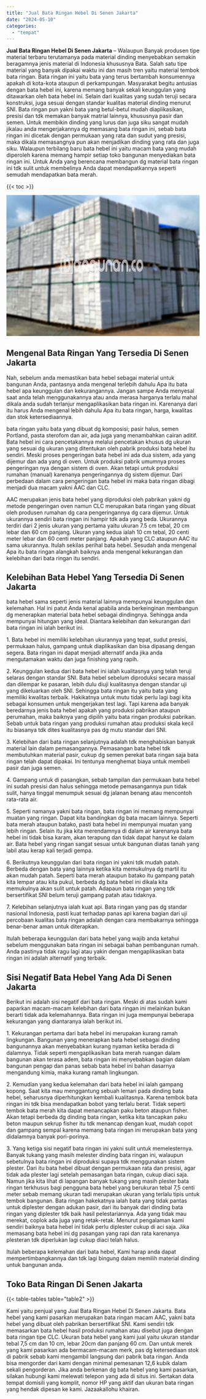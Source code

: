 ```yaml
---
title: "Jual Bata Ringan Hebel Di Senen Jakarta"
date: "2024-05-10"
categories: 
  - "tempat"
---
```


**Jual Bata Ringan Hebel Di Senen Jakarta** – Walaupun Banyak produsen tipe material terbaru terutamanya pada material dinding menyebabkan semakin beragamnya jenis material di Indonesia khususnya Bata. Salah satu tipe material yang banyak dipakai waktu ini dan masih tren yaitu material tembok bata ringan. Bata ringan ini yaitu bata yang terus bertambah konsumennya apakah di kota-kota ataupun di perkampungan. Masyarakat begitu antusias dengan bata hebel ini, karena memang banyak sekali keunggulan yang ditawarkan oleh bata hebel ini. Selain dari kualitas yang sudah teruji secara konstruksi, juga sesuai dengan standar kualitas material dinding menurut SNI. Bata ringan pun yakni bata yang betul-betul mudah diaplikasikan, presisi dan tdk memakan banyak matrial lainnya, khususnya pasir dan semen. Untuk membikin dinding yang lurus dan juga siku sangat mudah jikalau anda mengerjakannya dg memasang bata ringan ini, sebab bata ringan ini dicetak dengan permukaan yang rata dan sudut yang presisi, maka dikala memasangnya pun akan menjadikan dinding yang rata dan juga siku. Walaupun terbilang baru bata hebel ini yaitu macam bata yang mudah diperoleh karena memang hampir setiap toko bangunan menyediakan bata ringan ini. Untuk Anda yang berencana membangun dg material bata ringan ini tdk sulit untuk membelinya Anda dapat mendapatkannya seperti semudah mendapatkan bata merah.

{{< toc >}}

![Jual Bata Ringan Hebel Di Senen Jakarta](/images/jual-hebel-murah-44.png)

## Mengenal Bata Ringan Yang Tersedia Di Senen Jakarta

Nah, sebelum anda memastikan bata hebel sebagai material untuk bangunan Anda, pantasnya anda mengenal terlebih dahulu Apa itu bata hebel apa keunggulan dan kekurangannya. Jangan sampe Anda menyesal saat anda telah menggunakannya atau anda merasa harganya terlalu mahal dikala anda sudah terlanjur mengaplikasikan bata ringan ini. Karenanya dari itu harus Anda mengenal lebih dahulu Apa itu bata ringan, harga, kwalitas dan stok ketersediaannya.

bata ringan yaitu bata yang dibuat dg komposisi; pasir halus, semen Portland, pasta sterofom dan air, ada juga yang menambahkan cairan aditif. Bata hebel ini cara pencetakannya melalui pencetakan khusus dg ukuran yang sesuai dg ukuran yang ditentukan oleh pabrik produksi bata hebel itu sendiri. Meski proses pengeringan bata hebel ini ada dua sistem, ada yang dijemur dan ada yang di oven. Untuk produksi pabrik umumnya proses pengeringan nya dengan sistem di oven. Akan tetapi untuk produksi rumahan (manual) karenanya pengeringannya dg sistem dijemur. Dari perbedaan dalam cara pengeringan bata hebel ini maka bata ringan dibagi menjadi dua macam yakni AAC dan CLC.

AAC merupakan jenis bata hebel yang diproduksi oleh pabrikan yakni dg metode pengeringan oven namun CLC merupakan bata ringan yang dibuat oleh produsen rumahan dg cara pengeringannya dg cara dijemur. Untuk ukurannya sendiri bata ringan ini hampir tdk ada yang beda. Ukurannya terdiri dari 2 jenis ukuran yang pertama yaitu ukuran 7.5 cm tebal, 20 cm lebar dan 60 cm panjang. Ukuran yang kedua ialah 10 cm tebal, 20 centi meter lebar dan 60 centi meter panjang. Apakah yang CLC ataupun AAC itu sama ukurannya. Itulah sekilas perihal bata hebel. Sesudah anda mengenal Apa itu bata ringan alangkah baiknya anda mengenal kekurangan dan kelebihan dari bata ringan itu sendiri.

## Kelebihan Bata Hebel Yang Tersedia Di Senen Jakarta

bata hebel sama seperti jenis material lainnya mempunyai keunggulan dan kelemahan. Hal ini patut Anda kenal apabila anda berkeinginan membangun dg menerapkan material bata hebel sebagai dindingnya. Sehingga anda mempunyai hitungan yang ideal. Diantara kelebihan dan kekurangan dari bata ringan ini ialah berikut ini.

1\. Bata hebel ini memiliki kelebihan ukurannya yang tepat, sudut presisi, permukaan halus, gampang untuk diaplikasikan dan bisa dipasang dengan segera. Bata ringan ini dapat menjadi alternatif anda jika anda mengutamakan waktu dan juga finishing yang rapih.

2\. Keunggulan kedua dari bata hebel ini ialah kualitasnya yang telah teruji selaras dengan standar SNI. Bata hebel sebelum diproduksi secara massal dan dilempar ke pasaran, lebih dulu diuji kualitasnya dengan standar uji yang dikeluarkan oleh SNI. Sehingga bata ringan itu yaitu bata yang memiliki kwalitas terbaik. Hakikatnya untuk mutu tidak perlu lagi bagi kita sebagai konsumen untuk mengerjakan test lagi. Tapi karena ada banyak beredarnya jenis bata hebel apakah yang produksi pabrikan ataupun perumahan, maka baiknya yang dipilih yaitu bata ringan produksi pabrikan. Sebab untuk bata ringan yang produksi rumahan atau produksi skala kecil itu biasanya tdk dites kualitasnya pas dg mutu standar dari SNI.

3\. Kelebihan dari bata ringan selanjutnya adalah tdk menghabiskan banyak material lain dalam pemasangannya. Pemasangan bata hebel tdk membutuhkan material pasir, cukup dg semen perekat bata ringan saja bata ringan telah dapat dipakai. Ini tentunya menghemat biaya untuk membeli pasir dan juga semen.

4\. Gampang untuk di pasangkan, sebab tampilan dan permukaan bata hebel ini sudah presisi dan halus sehingga metode pemasangannya pun tidak sulit, hanya tinggal menumpuk sesuai dg jalanan benang atau mencontoh rata-rata air.

5\. Seperti namanya yakni bata ringan, bata ringan ini memang mempunyai muatan yang ringan. Dapat kita bandingkan dg bata macam lainnya. Seperti bata merah ataupun batako, pasti bata hebel ini mempunyai muatan yang lebih ringan. Selain itu jika kita merendamnya di dalam air karenanya bata hebel ini tidak bisa karam, akan terapung dan tidak dapat hanyut ke dalam air. Bata hebel yang ringan sangat sesuai untuk bangunan diatas tanah yang labil atau kerap kali terjadi gempa.

6\. Berikutnya keunggulan dari bata ringan ini yakni tdk mudah patah. Berbeda dengan bata yang lainnya ketika kita memukulnya dg martil itu akan mudah patah. Seperti bata merah ataupun batako itu gampang patah kita lempar atau kita pukul, berbeda dg bata hebel ini dikala kita memukulnya akan sulit untuk patah. Adapaun bata ringan yang tdk bersertifikat SNI belum teruji gampang patah atau tidaknya.

7\. Kelebihan selanjutnya ialah kuat api. Bata ringan yang pas dg standar nasional Indonesia, pasti kuat terhadap panas api karena bagian dari uji percobaan kualitas bata ringan adalah dengan cara membakarnya sehingga benar-benar aman untuk diterapkan.

Itulah beberapa keunggulan dari bata hebel yang wajib anda ketahui sebelum menggunakan bata ringan ini sebagai bahan pembangunan rumah. Anda pastinya tidak ragu lagi atau yakin dengan mengaplikasikan bata ringan ini adalah alternatif yang terbaik.

## Sisi Negatif Bata Hebel Yang Ada Di Senen Jakarta

Berikut ini adalah sisi negatif dari bata ringan. Meski di atas sudah kami paparkan macam-macam kelebihan dari bata ringan ini melainkan bukan berarti tidak ada kelemahannya. Bata ringan ini juga mempunyai beberapa kekurangan yang diantaranya ialah berikut ini.

1\. Kekurangan pertama dari bata hebel ini merupakan kurang ramah lingkungan. Bangunan yang menerapkan bata hebel sebagai dinding bangunannya akan menyebabkan kurang nyaman ketika berada di dalamnya. Tidak seperti mengaplikasikan bata merah ruangan dalam bangunan akan terasa adem, bata ringan ini menyebabkan bagian dalam bangunan pengap dan panas sebab bata hebel ini bahan dasarnya mengandung kimia, maka kurang ramah lingkungan.

2\. Kemudian yang kedua kelemahan dari bata hebel ini ialah gampang kopong. Saat kita mau menggantung sebuah lemari pada dinding bata hebel, seharusnya diperhitungkan kembali kualitasnya. Karena tembok bata ringan ini tdk bisa mendapatkan bobot yang terlalu berat. Tidak seperti tembok bata merah kita dapat menancapkan paku beton ataupun fisher. Akan tetapi berbeda dg dinding bata ringan, ketika kita tancapkan paku beton maupun sekrup fisher itu tdk menancap dengan kuat, mudah copot dan gampang sempal karena memang bata ringan ini merupakan bata yang didalamnya banyak pori-porinya.

3\. Yang ketiga sisi negatif bata ringan ini yakni sulit untuk memelesternya. Banyak tukang yang masih melester dinding bata ringan ini, walaupun sebetulnya bata ringan ini diproduksi supaya tdk menggunakan sistem plester. Dari itu bata hebel dibuat dengan permukaan rata dan presisi, agar tidak ada plester lagi setelah pemasangan bata ringan, cukup diaci saja. Namun jika kita lihat di lapangan banyak tukang yang masih plester bata ringan terkhusus bagi pengguna bata hebel yang berukuran tebal 7,5 centi meter sebab memang ukuran tadi merupakan ukuran yang terlalu tipis untuk tembok bangunan. Bata ringan hakekatnya ialah bata yang tidak pantas untuk diplester dengan adukan pasir, dari itu banyak dari dinding bata ringan yang diplester tdk baik hasil pelestariannya. Ada yang tidak mau merekat, coplok ada juga yang retak-retak. Menurut pengalaman kami sendiri baiknya bata hebel ini tidak perlu diplester cukup di aci saja. Jika memasang bata hebel ini dg pasangan yang rapi dan rata karenanya plesteran tdk diperlukan lagi cukup diaci telah halus.

Itulah beberapa kelemahan dari bata hebel, Kami harap anda dapat mempertimbangkannya dan tdk lagi bingung dalam memilih material dinding untuk bangunan anda.

## Toko Bata Ringan Di Senen Jakarta

{{< table-tables table="table2" >}}

Kami yaitu penjual yang Jual Bata Ringan Hebel Di Senen Jakarta. Bata hebel yang kami pasarkan merupakan bata ringan macam AAC, yakni bata hebel yang dibuat oleh pabrikan bersertifikat SNI. Kami sendiri tdk memasarkan bata hebel hasil produksi rumahan atau disebut juga dengan bata ringan tipe CLC. Ukuran bata hebel yang kami jual yaitu ukuran standar tebal 7,5 cm dan 10 cm, lebar 20cm dan panjang 60 cm. Dan untuk merek yang kami pasarkan ada bermacam-macam merk, pas dg ketersediaan stok di pabrik sebab kami mengambil langsung dari pabrik bata ringan. Anda bisa mengorder dari kami dengan minimal pemesanan 12,6 kubik dalam sekali pengorderan. Jika anda berkenan dg bata hebel yang kami pasarkan, silakan hubungi kami melewati telepon yang ada di situs ini. Sertakan data tempat domisili yang komplit, nomor HP yang aktif dan ukuran bata ringan yang hendak dipesan ke kami. Jazaakallohu khairan.
